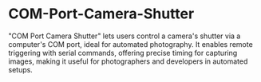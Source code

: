 # COM-Port-Camera-Shutter
"COM Port Camera Shutter" lets users control a camera's shutter via a computer's COM port, ideal for automated photography. It enables remote triggering with serial commands, offering precise timing for capturing images, making it useful for photographers and developers in automated setups.
